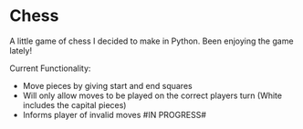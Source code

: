 # Chess
A little game of chess I decided to make in Python. Been enjoying the game lately!

Current Functionality:
  - Move pieces by giving start and end squares
  - Will only allow moves to be played on the correct players turn (White includes the capital pieces)
  - Informs player of invalid moves
#IN PROGRESS#
